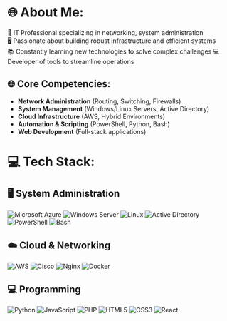 # :globe_with_meridians: About Me:
🔧 IT Professional specializing in networking, system administration  
🖥️ Passionate about building robust infrastructure and efficient systems  
📚 Constantly learning new technologies to solve complex challenges 
💻 Developer of tools to streamline operations  

## 🌐 Core Competencies:
- **Network Administration** (Routing, Switching, Firewalls)
- **System Management** (Windows/Linux Servers, Active Directory)
- **Cloud Infrastructure** (AWS, Hybrid Environments)
- **Automation & Scripting** (PowerShell, Python, Bash)
- **Web Development** (Full-stack applications)

# 💻 Tech Stack:
## 🖥️ System Administration
![Microsoft Azure](https://img.shields.io/badge/Microsoft_Azure-0089D6?style=for-the-badge&logo=microsoft-azure&logoColor=white)
![Windows Server](https://img.shields.io/badge/Windows%20Server-0078D6?style=for-the-badge&logo=windows&logoColor=white)
![Linux](https://img.shields.io/badge/Linux-FCC624?style=for-the-badge&logo=linux&logoColor=black)
![Active Directory](https://img.shields.io/badge/Active%20Directory-0078D4?style=for-the-badge&logo=microsoft&logoColor=white)
![PowerShell](https://img.shields.io/badge/PowerShell-%235391FE.svg?style=for-the-badge&logo=powershell&logoColor=white)
![Bash](https://img.shields.io/badge/Bash-4EAA25?style=for-the-badge&logo=gnu-bash&logoColor=white)

## ☁️ Cloud & Networking
![AWS](https://img.shields.io/badge/AWS-%23FF9900.svg?style=for-the-badge&logo=amazon-aws&logoColor=white)
![Cisco](https://img.shields.io/badge/Cisco-1BA0D7?style=for-the-badge&logo=cisco&logoColor=white)
![Nginx](https://img.shields.io/badge/nginx-%23009639.svg?style=for-the-badge&logo=nginx&logoColor=white)
![Docker](https://img.shields.io/badge/Docker-2496ED?style=for-the-badge&logo=docker&logoColor=white)

## 💻 Programming
![Python](https://img.shields.io/badge/python-3670A0?style=for-the-badge&logo=python&logoColor=ffdd54)
![JavaScript](https://img.shields.io/badge/javascript-%23323330.svg?style=for-the-badge&logo=javascript&logoColor=%23F7DF1E)
![PHP](https://img.shields.io/badge/php-%23777BB4.svg?style=for-the-badge&logo=php&logoColor=white)
![HTML5](https://img.shields.io/badge/html5-%23E34F26.svg?style=for-the-badge&logo=html5&logoColor=white)
![CSS3](https://img.shields.io/badge/css3-%231572B6.svg?style=for-the-badge&logo=css3&logoColor=white)
![React](https://img.shields.io/badge/react-%2320232a.svg?style=for-the-badge&logo=react&logoColor=%2361DAFB)
